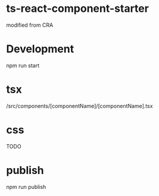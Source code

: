 # ts-react-component-starter
modified from CRA

# Development
npm run start

# tsx
/src/components/[componentName]/[componentName].tsx

# css
TODO

# publish
npm run publish
